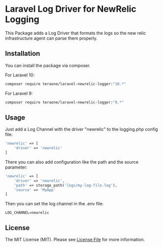 # Laravel Log Driver for NewRelic Logging

This Package adds a Log Driver that formats the logs so the new relic infrastructure agent can parse them properly.

## Installation

You can install the package via composer.

For Laravel  10:
```bash
composer require teraone/laravel-newrelic-logger:"10.*"
```

For Laravel  9:
```bash
composer require teraone/laravel-newrelic-logger:"9.*"
```

## Usage

Just add a Log Channel with the driver "newrelic" to the logging.php config file:
```php
'newrelic' => [
    'driver' => 'newrelic'
]
```

There you can also add configuration like the path and the source parameter:
```php
'newrelic' => [
    'driver' => 'newrelic',
    'path' => storage_path('logs/my-log-file.log'),
    'source' => 'MyApp'
]
```

Then you can set the log channel in the .env file:
```dotenv
LOG_CHANNEL=newrelic
```

## License

The MIT License (MIT). Please see [License File](LICENSE.md) for more information.